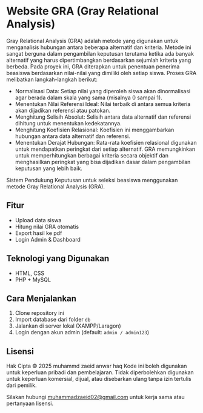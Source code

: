 # Website GRA (Gray Relational Analysis)
Gray Relational Analysis (GRA) adalah metode yang digunakan untuk menganalisis hubungan antara beberapa alternatif dan kriteria. Metode ini sangat berguna dalam pengambilan keputusan terutama ketika ada banyak alternatif yang harus dipertimbangkan berdasarkan sejumlah kriteria yang berbeda.
Pada proyek ini, GRA diterapkan untuk penentuan penerima beasiswa berdasarkan nilai-nilai yang dimiliki oleh setiap siswa. Proses GRA melibatkan langkah-langkah berikut:
- Normalisasi Data: Setiap nilai yang diperoleh siswa akan dinormalisasi agar berada dalam skala yang sama (misalnya 0 sampai 1).
- Menentukan Nilai Referensi Ideal: Nilai terbaik di antara semua kriteria akan dijadikan referensi atau patokan.
- Menghitung Selisih Absolut: Selisih antara data alternatif dan referensi dihitung untuk menentukan kedekatannya.
- Menghitung Koefisien Relasional: Koefisien ini menggambarkan hubungan antara data alternatif dan referensi.
- Menentukan Derajat Hubungan: Rata-rata koefisien relasional digunakan untuk mendapatkan peringkat dari setiap alternatif.
GRA memungkinkan untuk memperhitungkan berbagai kriteria secara objektif dan menghasilkan peringkat yang bisa dijadikan dasar dalam pengambilan keputusan yang lebih baik.


Sistem Pendukung Keputusan untuk seleksi beasiswa menggunakan metode Gray Relational Analysis (GRA).

## Fitur
- Upload data siswa
- Hitung nilai GRA otomatis
- Export hasil ke pdf
- Login Admin & Dashboard

## Teknologi yang Digunakan
- HTML, CSS
- PHP + MySQL

## Cara Menjalankan
1. Clone repository ini
2. Import database dari folder `db`
3. Jalankan di server lokal (XAMPP/Laragon)
4. Login dengan akun admin (default: `admin / admin123`)

## Lisensi
Hak Cipta © 2025 muhammd zaeid anwar haq
Kode ini boleh digunakan untuk keperluan pribadi dan pembelajaran.
Tidak diperbolehkan digunakan untuk keperluan komersial, dijual, atau disebarkan ulang tanpa izin tertulis dari pemilik.

Silakan hubungi muhammadzaeid02@gmail.com untuk kerja sama atau pertanyaan lisensi.
